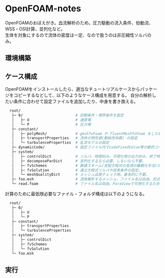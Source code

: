 # OpenFOAM-notes
OpenFOAMのおぼえがき。血流解析のため。圧力駆動の流入条件、拍動流、WSS・OSI計算、並列化など。<br>
生体を対象にするので流体の密度は一定、なので扱うのは非圧縮性ソルバのみ。

## 環境構築

## ケース構成
OpenFOAMをインストールしたら、適当なチュートリアルケースからパッケージをコピーするなどして、以下のようなケース構成を用意する。
自分の解析したい条件に合わせて設定ファイルを追加したり、中身を書き換える。

``` bash
  root/
   ├─ 0/                        # 初期条件・境界条件を設定
   │   ├─ U                     # 速度場
   │   └─ P                     # 圧力場
   ├─ constant/
   │   ├─ polyMesh/             # gmshToFoam や fluentMeshToFoam をした段階で生成される。はじめは不要。
   │   ├─ transportProperties   # 流体の物性値(動粘性係数) の設定
   │   └─ turbulenceProperties  # 乱流モデルの設定
   ├─ dynamicCode/              # 設定ファイル内でcodeFixedValue等の動的コードを使っていると、計算開始時に生成。はじめは不要。
   ├─ system/
   │   ├─ controlDict           # ソルバ、時間刻み、可視化用の出力刻み、終了時刻、functionObject(WSSの計算とか)の設定
   │   ├─ decomposeParDict      # 並列化するなら必要。しないなら不要。
   │   ├─ fvSchemes             # 数値スキーム(支配方程式の各項の離散化手法)の設定。
   │   ├─ fvSolution            # 連立方程式ソルバや収束条件の設定。
   │   └─ meshQualityDict       # メッシュ品質チェック用。基本的に不要。
   ├─ foo.msh                   # 流体解析するメッシュ。ファイル名は自由。形式は .fluent とかでも可。
   └─ read.foam                 # ファイル名は自由。ParaViewで可視化するための空フォルダ。計算には不要。
```

計算のために最低限必要なファイル・フォルダ構成は以下のようになる。
``` bash
  root/
   ├─ 0/                        
   │   ├─ U                     
   │   └─ P                     
   ├─ constant/
   │   ├─ transportProperties   
   │   └─ turbulenceProperties  
   ├─ system/
   │   ├─ controlDict           
   │   ├─ fvSchemes            
   │   └─ fvSolution  
   └─ foo.msh     
```

## 実行
